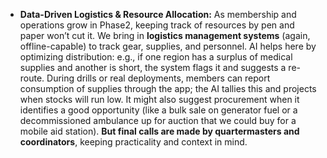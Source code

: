 - **Data-Driven Logistics & Resource Allocation:** As membership and operations grow in Phase2, keeping track of resources by pen and paper won’t cut it. We bring in **logistics management systems** (again, offline-capable) to track gear, supplies, and personnel. AI helps here by optimizing distribution: e.g., if one region has a surplus of medical supplies and another is short, the system flags it and suggests a re-route. During drills or real deployments, members can report consumption of supplies through the app; the AI tallies this and projects when stocks will run low. It might also suggest procurement when it identifies a good opportunity (like a bulk sale on generator fuel or a decommissioned ambulance up for auction that we could buy for a mobile aid station). **But final calls are made by quartermasters and coordinators**, keeping practicality and context in mind.